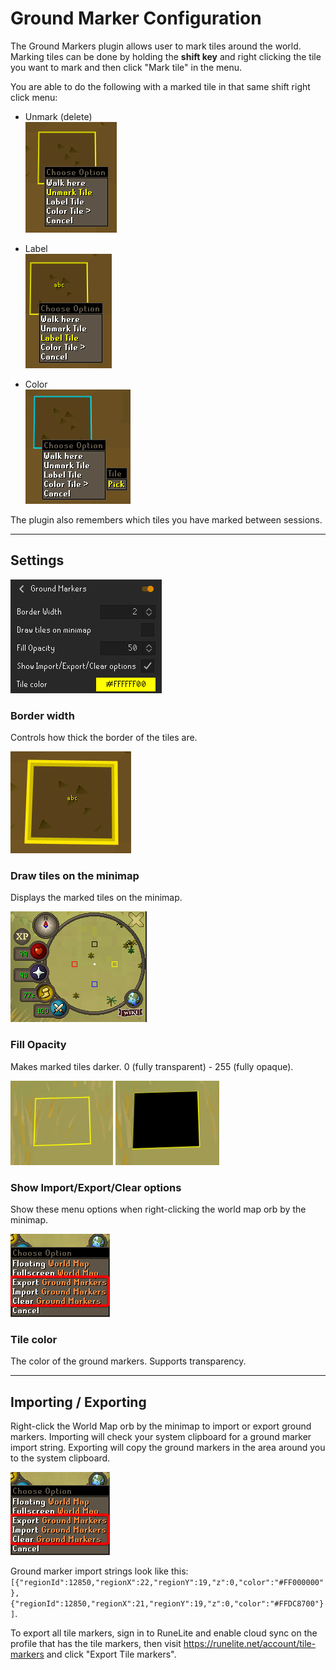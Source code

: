 # Ground Marker Configuration

The Ground Markers plugin allows user to mark tiles around the world. Marking tiles can be done by holding the **shift key** and right clicking the tile you want to mark and then click "Mark tile" in the menu.

You are able to do the following with a marked tile in that same shift right click menu:

- Unmark (delete)  
![unmark tile](img/ground-markers/ground_markers_unmark.png)

- Label  
![label tile](img/ground-markers/ground_markers_label.png)

- Color  
![color tile](img/ground-markers/ground_markers_color.png)

The plugin also remembers which tiles you have marked between sessions.

--- 

## Settings

![](img/ground-markers/ground_markers_settings.png)

### Border width

Controls how thick the border of the tiles are.

![thickness](img/ground-markers/ground_markers_width.png)

### Draw tiles on the minimap

Displays the marked tiles on the minimap.

![minimap](img/ground-markers/ground_markers_minimap.png)

### Fill Opacity

Makes marked tiles darker. 0 (fully transparent) - 255 (fully opaque).

<img height="135" alt="" src="img/ground-markers/ground_markers_fill_0.png"> <img height="135" alt="" src="img/ground-markers/ground_markers_fill_255.png">

### Show Import/Export/Clear options

Show these menu options when right-clicking the world map orb by the minimap.

![](img/ground-markers/ground_markers_import.png)

### Tile color
The color of the ground markers. Supports transparency.

---

## Importing / Exporting

Right-click the World Map orb by the minimap to import or export ground markers. Importing will check your system clipboard for a ground marker import string. Exporting will copy the ground markers in the area around you to the system clipboard.

![](img/ground-markers/ground_markers_import.png)

Ground marker import strings look like this: `[{"regionId":12850,"regionX":22,"regionY":19,"z":0,"color":"#FF000000"},{"regionId":12850,"regionX":21,"regionY":19,"z":0,"color":"#FFDC8700"}]`.

To export all tile markers, sign in to RuneLite and enable cloud sync on the profile that has the tile markers, then visit https://runelite.net/account/tile-markers and click "Export Tile markers".
